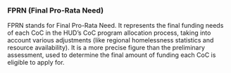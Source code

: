 ### FPRN (Final Pro-Rata Need)

FPRN stands for Final Pro-Rata Need. It represents the final funding needs of each CoC in the HUD’s CoC program allocation process, taking into account various adjustments (like regional homelessness statistics and resource availability). It is a more precise figure than the preliminary assessment, used to determine the final amount of funding each CoC is eligible to apply for.